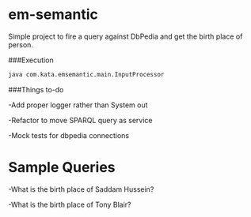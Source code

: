 # em-semantic


Simple project to fire a query against DbPedia and get the birth place of person.


###Execution 

```sh
java com.kata.emsemantic.main.InputProcessor
```



###Things to-do

-Add proper logger rather than System out 

-Refactor to move SPARQL query as service 

-Mock tests for dbpedia connections  



# Sample Queries

-What is the birth place of Saddam Hussein? 

-What is the birth place of Tony Blair?
